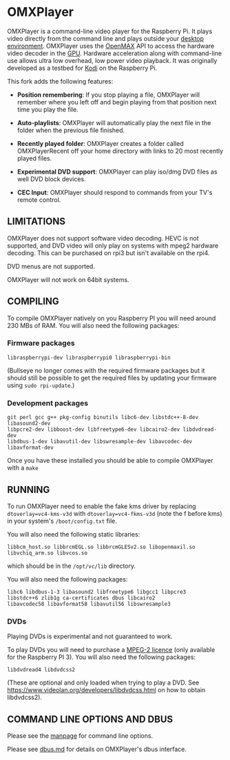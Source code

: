 # OMXPlayer

OMXPlayer is a command-line video player for the Raspberry Pi. It plays
video directly from the command line and plays outside your
[desktop environment](https://en.wikipedia.org/wiki/Desktop_environment). OMXPlayer uses the
[OpenMAX](https://en.wikipedia.org/wiki/OpenMAX) API to access the hardware video decoder in the
[GPU](https://en.wikipedia.org/wiki/Graphics_processing_unit). Hardware
acceleration along with command-line use allows ultra low overhead, low power video playback. It
was originally developed as a testbed for [Kodi](https://en.wikipedia.org/wiki/Kodi_(software))
on the Raspberry Pi.

This fork adds the following features:

* **Position remembering**: If you stop playing a file, OMXPlayer will remember where you
left off and begin playing from that position next time you play the file.

* **Auto-playlists**: OMXPlayer will automatically play the next file in the folder when the
previous file finished.

* **Recently played folder**: OMXPlayer creates a folder called OMXPlayerRecent off your home
directory with links to 20 most recently played files.

* **Experimental DVD support**: OMXPlayer can play iso/dmg DVD files as well DVD block devices.

* **CEC Input**: OMXPlayer should respond to commands from your TV's remote control.

## LIMITATIONS

OMXPlayer does not support software video decoding. HEVC is not supported, and DVD video
will only play on systems with mpeg2 hardware decoding. This can be purchased on rpi3 but
isn't available on the rpi4.

DVD menus are not supported.

OMXPlayer will not work on 64bit systems.

## COMPILING

To compile OMXPlayer natively on you Raspberry PI you will need around 230 MBs of RAM. You will
also need the following packages:

### Firmware packages

    libraspberrypi-dev libraspberrypi0 libraspberrypi-bin

(Bullseye no longer comes with the required firmware packages but it should still be possible to
get the required files by updating your firmware using `sudo rpi-update`.)

### Development packages

    git perl gcc g++ pkg-config binutils libc6-dev libstdc++-8-dev libasound2-dev
    libpcre2-dev libboost-dev libfreetype6-dev libcairo2-dev libdvdread-dev
    libdbus-1-dev libavutil-dev libswresample-dev libavcodec-dev libavformat-dev

Once you have these installed you should be able to compile OMXPlayer with a `make`

## RUNNING

To run OMXPlayer need to enable the fake kms driver by replacing `dtoverlay=vc4-kms-v3d`
with `dtoverlay=vc4-fkms-v3d` (note the f before kms) in your system's `/boot/config.txt`
file.

You will also need the following static libraries:

    libbcm_host.so libbrcmEGL.so libbrcmGLESv2.so libopenmaxil.so libvchiq_arm.so libvcos.so

which should be in the `/opt/vc/lib` directory.

You will also need the following packages:

    libc6 libdbus-1-3 libasound2 libfreetype6 libgcc1 libpcre3
    libstdc++6 zlib1g ca-certificates dbus libcairo2
    libavcodec58 libavformat58 libavutil56 libswresample3

### DVDs

Playing DVDs is experimental and not guaranteed to work.

To play DVDs you will need to purchase a [MPEG-2 licence](https://codecs.raspberrypi.com/mpeg-2-license-key/)
(only available for the Raspberry PI 3). You will also need the following packages:

    libdvdread4 libdvdcss2

(These are optional and only loaded when trying to play a DVD. See
https://www.videolan.org/developers/libdvdcss.html on how to obtain libdvdcss2).

## COMMAND LINE OPTIONS AND DBUS

Please see the [manpage](omxplayer.pod) for command line options.

Please see [dbus.md](dbus.md) for details on OMXPlayer's dbus interface.
